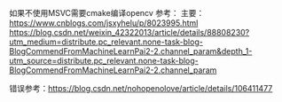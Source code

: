 如果不使用MSVC需要cmake编译opencv 参考： 
主要：https://www.cnblogs.com/jsxyhelu/p/8023995.html
     https://blog.csdn.net/weixin_42322013/article/details/88808230?utm_medium=distribute.pc_relevant.none-task-blog-BlogCommendFromMachineLearnPai2-2.channel_param&depth_1-utm_source=distribute.pc_relevant.none-task-blog-BlogCommendFromMachineLearnPai2-2.channel_param


错误参考：https://blog.csdn.net/nohopenolove/article/details/106411477
